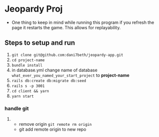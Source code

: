 # Jeopardy Proj
- One thing to keep in mind while running this program if you refresh the page it restarts the game. This allows for replayability.
## Steps to setup and run
1. `git clone git@github.com:dani7beth/jeopardy-app.git`
2. `cd project-name`
3. `bundle install`
4. in database.yml change name of database `what_ever_you_named_your_start_project` to **project-name**
5. `rails db:create db:migrate db:seed`
6. `rails s -p 3001`
7. `cd client && yarn`
8. `yarn start`
### handle git
1.  - remove origin `git remote rm origin`
    - git add remote origin to new repo
